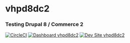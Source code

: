 # vhpd8dc2

### Testing Drupal 8 / Commerce 2

[![CircleCI](https://circleci.com/gh/jeffsm/vhpd8dc2.svg?style=shield)](https://circleci.com/gh/jeffsm/vhpd8dc2)
[![Dashboard vhpd8dc2](https://img.shields.io/badge/dashboard-vhpd8dc2-yellow.svg)](https://dashboard.pantheon.io/sites/63ed8179-e134-4757-9ef1-3998323c3a3f#dev/code)
[![Dev Site vhpd8dc2](https://img.shields.io/badge/site-vhpd8dc2-blue.svg)](http://dev-vhpd8dc2.pantheonsite.io/)